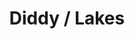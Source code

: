 ---
inv_num: 2013-31-
add_credit:
url: 2013-31-diddy-lakes
title: Diddy / Lakes
year: '2013'
display_year: '2013'
medium: 1920x1080 H.264/MPEG-4 Part 10 looped digital file (from ​lossless ​Quicktime
  Animation master), media player, 70” flatscreen, armature, various cables
dims: 79 x 36.5 x 11 inches
pitch: Diddy w/ Lake effect .....
ps:
live_url:
youtube:
related_code:
subheading:
download:
commission:
related:
layout: things-i-made
---